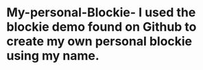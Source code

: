 # My-personal-Blockie- I used the blockie demo found on Github to create my own personal blockie using my name.

